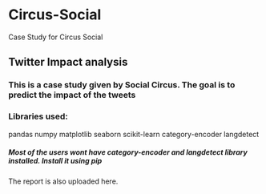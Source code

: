 # Circus-Social
Case Study for Circus Social

## Twitter Impact analysis
### This is a case study given by Social Circus. The goal is to predict the impact of the tweets

### Libraries used:

pandas
numpy 
matplotlib
seaborn
scikit-learn
category-encoder
langdetect

##### Most of the users wont have category-encoder and langdetect library installed. Install it using pip

The report is also uploaded here.
